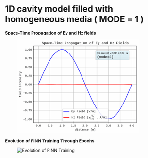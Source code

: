# 1D cavity model filled with homogeneous media ( MODE = 1 )


**Space-Time Propagation of Ey and Hz fields**
<figure>
  <img src="space_time_propagation_eh.gif" width="400" alt="Space-Time Propagation">
</figure>

**Evolution of PINN Training Through Epochs**
<figure>
  <img src="1d_maxwell_pinn_animation_stacked.gif" width="800" alt="Evolution of PINN Training">
</figure>

